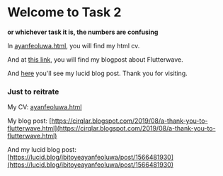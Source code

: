 # Welcome to Task 2
__or whichever task it is, the numbers are confusing__

In [ayanfeoluwa.html](ayanfeoluwa.html), you will find my html cv.

And at [this link](https://cirqlar.blogspot.com/2019/08/a-thank-you-to-flutterwave.html), you will find my blogpost about Flutterwave. 

And [here](https://lucid.blog/ibitoyeayanfeoluwa/post/1566481930) you'll see my lucid blog post.
Thank you for visiting.


### Just to reitrate

My CV: [ayanfeoluwa.html](ayanfeoluwa.html)

My blog post: [https://cirqlar.blogspot.com/2019/08/a-thank-you-to-flutterwave.html](https://cirqlar.blogspot.com/2019/08/a-thank-you-to-flutterwave.html)

And my lucid blog post: [https://lucid.blog/ibitoyeayanfeoluwa/post/1566481930](https://lucid.blog/ibitoyeayanfeoluwa/post/1566481930)
